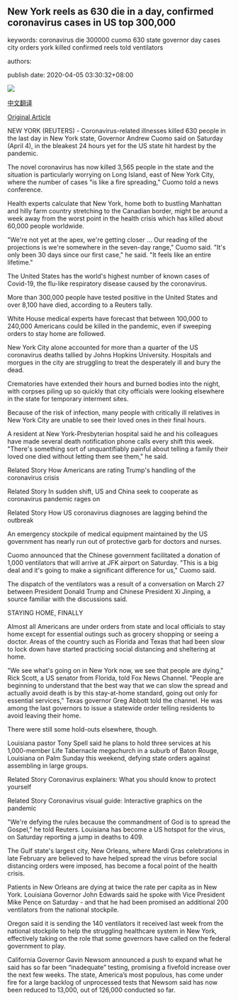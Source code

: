 ## New York reels as 630 die in a day, confirmed coronavirus cases in US top 300,000

keywords: coronavirus die 300000 cuomo 630 state governor day cases city orders york killed confirmed reels told ventilators

authors: 

publish date: 2020-04-05 03:30:32+08:00

![](https://www.straitstimes.com/sites/default/files/styles/x_large/public/articles/2020/04/05/file7a04sndiy4hhbpvhkqd.jpg?itok=rCs4eYvW)

[中文翻译](New%20York%20reels%20as%20630%20die%20in%20a%20day%2C%20confirmed%20coronavirus%20cases%20in%20US%20top%20300%2C000_zh.md)

[Original Article](https://www.straitstimes.com/world/united-states/new-york-records-worst-daily-coronavirus-death-toll-of-630-ventilators-from)

NEW YORK (REUTERS) - Coronavirus-related illnesses killed 630 people in the last day in New York state, Governor Andrew Cuomo said on Saturday (April 4), in the bleakest 24 hours yet for the US state hit hardest by the pandemic.

The novel coronavirus has now killed 3,565 people in the state and the situation is particularly worrying on Long Island, east of New York City, where the number of cases "is like a fire spreading," Cuomo told a news conference.

Health experts calculate that New York, home both to bustling Manhattan and hilly farm country stretching to the Canadian border, might be around a week away from the worst point in the health crisis which has killed about 60,000 people worldwide.

"We're not yet at the apex, we're getting closer ... Our reading of the projections is we're somewhere in the seven-day range," Cuomo said. "It's only been 30 days since our first case," he said. "It feels like an entire lifetime."

The United States has the world's highest number of known cases of Covid-19, the flu-like respiratory disease caused by the coronavirus.

More than 300,000 people have tested positive in the United States and over 8,100 have died, according to a Reuters tally.

White House medical experts have forecast that between 100,000 to 240,000 Americans could be killed in the pandemic, even if sweeping orders to stay home are followed.

New York City alone accounted for more than a quarter of the US coronavirus deaths tallied by Johns Hopkins University. Hospitals and morgues in the city are struggling to treat the desperately ill and bury the dead.

Crematories have extended their hours and burned bodies into the night, with corpses piling up so quickly that city officials were looking elsewhere in the state for temporary interment sites.

Because of the risk of infection, many people with critically ill relatives in New York City are unable to see their loved ones in their final hours.

A resident at New York-Presbyterian hospital said he and his colleagues have made several death notification phone calls every shift this week. "There's something sort of unquantifiably painful about telling a family their loved one died without letting them see them," he said.

Related Story How Americans are rating Trump's handling of the coronavirus crisis

Related Story In sudden shift, US and China seek to cooperate as coronavirus pandemic rages on

Related Story How US coronavirus diagnoses are lagging behind the outbreak

An emergency stockpile of medical equipment maintained by the US government has nearly run out of protective garb for doctors and nurses.

Cuomo announced that the Chinese government facilitated a donation of 1,000 ventilators that will arrive at JFK airport on Saturday. "This is a big deal and it's going to make a significant difference for us," Cuomo said.

The dispatch of the ventilators was a result of a conversation on March 27 between President Donald Trump and Chinese President Xi Jinping, a source familiar with the discussions said.

STAYING HOME, FINALLY

Almost all Americans are under orders from state and local officials to stay home except for essential outings such as grocery shopping or seeing a doctor. Areas of the country such as Florida and Texas that had been slow to lock down have started practicing social distancing and sheltering at home.

"We see what's going on in New York now, we see that people are dying," Rick Scott, a US senator from Florida, told Fox News Channel. "People are beginning to understand that the best way that we can slow the spread and actually avoid death is by this stay-at-home standard, going out only for essential services," Texas governor Greg Abbott told the channel. He was among the last governors to issue a statewide order telling residents to avoid leaving their home.

There were still some hold-outs elsewhere, though.

Louisiana pastor Tony Spell said he plans to hold three services at his 1,000-member Life Tabernacle megachurch in a suburb of Baton Rouge, Louisiana on Palm Sunday this weekend, defying state orders against assembling in large groups.

Related Story Coronavirus explainers: What you should know to protect yourself

Related Story Coronavirus visual guide: Interactive graphics on the pandemic

"We're defying the rules because the commandment of God is to spread the Gospel," he told Reuters. Louisiana has become a US hotspot for the virus, on Saturday reporting a jump in deaths to 409.

The Gulf state's largest city, New Orleans, where Mardi Gras celebrations in late February are believed to have helped spread the virus before social distancing orders were imposed, has become a focal point of the health crisis.

Patients in New Orleans are dying at twice the rate per capita as in New York. Louisiana Governor John Edwards said he spoke with Vice President Mike Pence on Saturday - and that he had been promised an additional 200 ventilators from the national stockpile.

Oregon said it is sending the 140 ventilators it received last week from the national stockpile to help the struggling healthcare system in New York, effectively taking on the role that some governors have called on the federal government to play.

California Governor Gavin Newsom announced a push to expand what he said has so far been “inadequate” testing, promising a fivefold increase over the next few weeks. The state, America’s most populous, has come under fire for a large backlog of unprocessed tests that Newsom said has now been reduced to 13,000, out of 126,000 conducted so far.